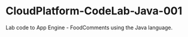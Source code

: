 CloudPlatform-CodeLab-Java-001
==============================

Lab code to App Engine - FoodComments using the Java language.
